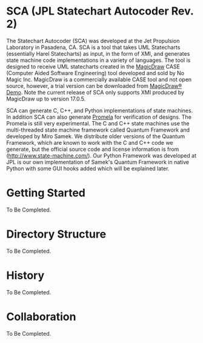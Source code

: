 SCA (JPL Statechart Autocoder Rev. 2)
===

The Statechart Autocoder (SCA) was developed at the Jet Propulsion Laboratory
in Pasadena, CA.  SCA is a tool that takes UML Statecharts (essentially Harel 
Statecharts) as input, in the form of XMI, and generates state machine code 
implementations in a variety of languages.  The tool is designed to receive UML
statecharts created in the [MagicDraw](http://www.nomagic.com/products/magicdraw.html)
CASE (Computer Aided Software Engineering) tool developed and sold by No Magic Inc.
MagicDraw is a commercially available CASE tool and not open source, however,
a trial version can be downloaded from [MagicDraw® Demo](https://www.magicdraw.com/main.php?ts=download&cmd_show_download=1&NMSESSID=107bd63d36ba787fbce7d140fb05d8be&group=1&menu=download_demo&c=5a19b9e8c05b71aaa19aedbc9376d9b3).
Note the current release of SCA only supports XMI produced by MagicDraw up to 
version 17.0.5.

SCA can generate C, C++, and Python implementations of state machines.  In addition
SCA can also generate [Promela](http://en.wikipedia.org/wiki/Promela) for verification
of designs.  The Promela is still very experimental.  The C and C++ state machines use 
the multi-threaded state machine framework called Quantum Framework and developed 
by Miro Samek.  We distribute older versions of the Quantum Framework, which are
known to work with the C and C++ code we generate, but the official source code and 
license information is from (http://www.state-machine.com/).  Our Python Framework
was developed at JPL is our own implementation of Samek's Quantum Framework in native
Python with some GUI hooks added which will be explained later.

Getting Started
===
To Be Completed.

Directory Structure
===
To Be Completed.

History
===
To Be Completed.

Collaboration
===
To Be Completed.

